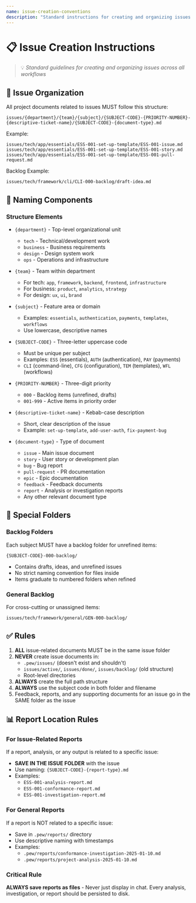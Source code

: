 ```yaml
---
name: issue-creation-conventions
description: "Standard instructions for creating and organizing issues in the project. Defines folder structure, naming conventions, and document organization for all issue types."
---
```

# 📋 Issue Creation Instructions

> 💡 *Standard guidelines for creating and organizing issues across all workflows*

## 📁 Issue Organization

All project documents related to issues MUST follow this structure:
```
issues/{department}/{team}/{subject}/{SUBJECT-CODE}-{PRIORITY-NUMBER}-{descriptive-ticket-name}/{SUBJECT-CODE}-{document-type}.md
```

Example:
```
issues/tech/app/essentials/ESS-001-set-up-template/ESS-001-issue.md
issues/tech/app/essentials/ESS-001-set-up-template/ESS-001-story.md
issues/tech/app/essentials/ESS-001-set-up-template/ESS-001-pull-request.md
```

Backlog Example:
```
issues/tech/framework/cli/CLI-000-backlog/draft-idea.md
```

## 📝 Naming Components

### Structure Elements
- `{department}` - Top-level organizational unit
  - `tech` - Technical/development work
  - `business` - Business requirements
  - `design` - Design system work
  - `ops` - Operations and infrastructure

- `{team}` - Team within department
  - For tech: `app`, `framework`, `backend`, `frontend`, `infrastructure`
  - For business: `product`, `analytics`, `strategy`
  - For design: `ux`, `ui`, `brand`

- `{subject}` - Feature area or domain
  - Examples: `essentials`, `authentication`, `payments`, `templates`, `workflows`
  - Use lowercase, descriptive names

- `{SUBJECT-CODE}` - Three-letter uppercase code
  - Must be unique per subject
  - Examples: `ESS` (essentials), `AUTH` (authentication), `PAY` (payments)
  - `CLI` (command-line), `CFG` (configuration), `TEM` (templates), `WFL` (workflows)

- `{PRIORITY-NUMBER}` - Three-digit priority
  - `000` - Backlog items (unrefined, drafts)
  - `001-999` - Active items in priority order

- `{descriptive-ticket-name}` - Kebab-case description
  - Short, clear description of the issue
  - Example: `set-up-template`, `add-user-auth`, `fix-payment-bug`

- `{document-type}` - Type of document
  - `issue` - Main issue document
  - `story` - User story or development plan
  - `bug` - Bug report
  - `pull-request` - PR documentation
  - `epic` - Epic documentation
  - `feedback` - Feedback documents
  - `report` - Analysis or investigation reports
  - Any other relevant document type

## 📂 Special Folders

### Backlog Folders
Each subject MUST have a backlog folder for unrefined items:
```
{SUBJECT-CODE}-000-backlog/
```
- Contains drafts, ideas, and unrefined issues
- No strict naming convention for files inside
- Items graduate to numbered folders when refined

### General Backlog
For cross-cutting or unassigned items:
```
issues/tech/framework/general/GEN-000-backlog/
```

## ✅ Rules

1. **ALL** issue-related documents MUST be in the same issue folder
2. **NEVER** create issue documents in:
   - `.pew/issues/` (doesn't exist and shouldn't)
   - `issues/active/`, `issues/done/`, `issues/backlog/` (old structure)
   - Root-level directories
3. **ALWAYS** create the full path structure
4. **ALWAYS** use the subject code in both folder and filename
5. Feedback, reports, and any supporting documents for an issue go in the SAME folder as the issue

## 📊 Report Location Rules

### For Issue-Related Reports
If a report, analysis, or any output is related to a specific issue:
- **SAVE IN THE ISSUE FOLDER** with the issue
- Use naming: `{SUBJECT-CODE}-{report-type}.md`
- Examples:
  - `ESS-001-analysis-report.md`
  - `ESS-001-conformance-report.md`
  - `ESS-001-investigation-report.md`

### For General Reports
If a report is NOT related to a specific issue:
- Save in `.pew/reports/` directory
- Use descriptive naming with timestamps
- Examples:
  - `.pew/reports/conformance-investigation-2025-01-10.md`
  - `.pew/reports/project-analysis-2025-01-10.md`

### Critical Rule
**ALWAYS save reports as files** - Never just display in chat. Every analysis, investigation, or report should be persisted to disk.
